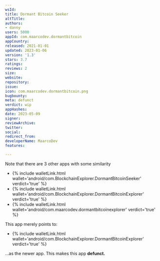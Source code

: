 ```yaml
---
wsId: 
title: Dormant Bitcoin Seeker
altTitle: 
authors:
- danny
users: 5000
appId: com.maarcodev.dormantbitcoin
appCountry: 
released: 2021-01-01
updated: 2023-01-06
version: '1.3'
stars: 3.7
ratings: 
reviews: 2
size: 
website: 
repository: 
issue: 
icon: com.maarcodev.dormantbitcoin.png
bugbounty: 
meta: defunct
verdict: wip
appHashes: 
date: 2023-05-09
signer: 
reviewArchive: 
twitter: 
social: 
redirect_from: 
developerName: MaarcoDev
features: 

---
```


Note that there are 3 other apps with some similarity

- {% include walletLink.html wallet='android/com.BlockchainExplorer.DormantBitcoinSeeker' verdict='true' %}
- {% include walletLink.html wallet='android/com.BlockchainExplorer.DormantBitcoinExplorer' verdict='true' %}
- {% include walletLink.html wallet='android/com.maarcodev.dormantbitcoinexplorer' verdict='true' %}

This app merely points to:

- {% include walletLink.html wallet='android/com.BlockchainExplorer.DormantBitcoinExplorer' verdict='true' %}

...as the newer app. This makes this app **defunct.**
